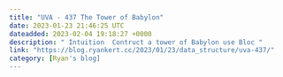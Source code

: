 ```yaml
---
title: "UVA - 437 The Tower of Babylon"
date: 2023-01-23 21:46:25 UTC
dateadded: 2023-02-04 19:18:27 +0000
description: " Intuition  Contruct a tower of Babylon use Bloc "
link: "https://blog.ryankert.cc/2023/01/23/data_structure/uva-437/"
category: [Ryan's blog]
---
```

